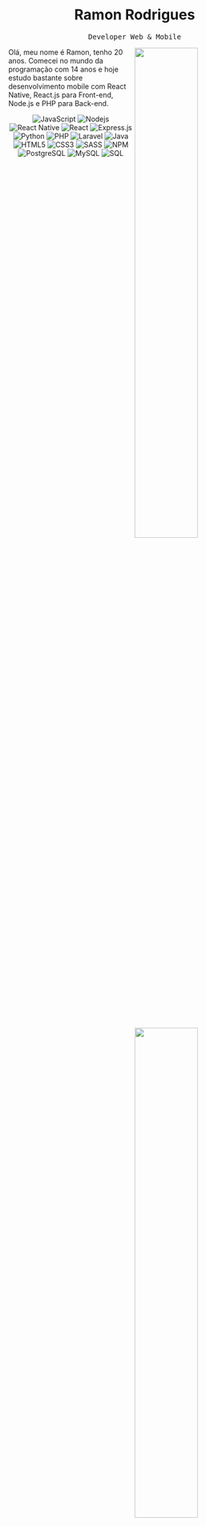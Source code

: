 

<h1 align="center">Ramon Rodrigues</h1>
<p align="center">
<p align="center"><samp> Developer Web & Mobile </samp></p>

<img width="50%" align="right" src="https://github-readme-stats.vercel.app/api?username=ramonrpa&show_icons=true&hide_border=true&theme=radical">  
<img width="50%" align="right" src="https://github-readme-stats.vercel.app/api/top-langs/?username=ramonrpa&show_icons=true&hide_border=true&theme=radical&layout=compact">
<p>Olá, meu nome é Ramon, tenho 20 anos. Comecei no mundo da programação com 14 anos e hoje estudo bastante sobre desenvolvimento mobile com React Native, React.js para Front-end, Node.js e PHP para Back-end.</p>

<p align="center">
<img alt="JavaScript" src="https://img.shields.io/badge/-Javascript-edb200?style=flat-square&logo=javascript&logoColor=white" />
<img alt="Nodejs" src="https://img.shields.io/badge/-Nodejs-43853d?style=flat-square&logo=Node.js&logoColor=white" />
<img alt="React Native" src="https://img.shields.io/badge/React_Native-20232A?style=for-square&logo=react&logoColor=61DAFB" />
<img alt="React" src="https://img.shields.io/badge/React-20232A?style=for-square&logo=react&logoColor=61DAFB" />
<img alt="Express.js" src="https://img.shields.io/badge/Express.js-000000?style=for-square&logo=express&logoColor=white"/>
<img alt="Python" src="https://img.shields.io/badge/Python-14354C?style=for-square&logo=python&logoColor=white" />
<img alt="PHP" src="https://img.shields.io/badge/PHP-777BB4?style=for-square&logo=php&logoColor=white" />
<img alt="Laravel" src="https://img.shields.io/badge/Laravel-FF2D20?style=for-square&logo=laravel&logoColor=white" />
<img alt="Java" src="https://img.shields.io/badge/-Java-007396?style=flat-square&logo=java&logoColor=white" />
<img alt="HTML5" src="https://img.shields.io/badge/-HTML5-E34F26?style=flat-square&logo=html5&logoColor=white" />
<img alt="CSS3" src="https://img.shields.io/badge/CSS3-1572B6?style=for-square&logo=css3&logoColor=white" />
<img alt="SASS" src="https://img.shields.io/badge/Sass-CC6699?style=for-square&logo=sass&logoColor=white"/>
<img alt="NPM" src="https://img.shields.io/badge/-NPM-CB3837?style=flat-square&logo=npm&logoColor=white" />
<img alt="PostgreSQL" src="https://img.shields.io/badge/PostgreSQL-316192?style=for-square&logo=postgresql&logoColor=white" />
<img alt="MySQL" src="https://img.shields.io/badge/-MySQL-4479A1?style=flat-square&logo=mysql&logoColor=white" />
<img alt="SQL" src="https://img.shields.io/badge/-SQL-003B57?style=flat-square&logo=sqlite&logoColor=white" />
</p>
